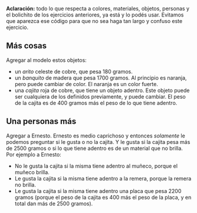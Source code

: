 **Aclaración:** todo lo que respecta a colores, materiales, objetos, personas y el bolichito de los ejercicios anteriores, ya está y lo podés usar.
Evitamos que aparezca ese código para que no sea haga tan largo y confuso este ejercicio.


## Más cosas

Agregar al modelo estos objetos:

- un _arito_ celeste de cobre, que pesa 180 gramos.
- un _banquito_ de madera que pesa 1700 gramos. 
  Al principio es naranja, pero puede cambiar de color. 
  El naranja es un color fuerte.
- una _cajita_ roja de cobre, que tiene un objeto adentro. 
  Este objeto puede ser cualquiera de los definidos previamente, y puede cambiar.
  El peso de la cajita es de 400 gramos más el peso de lo que tiene adentro.

## Una personas más
Agregar a Ernesto. Ernesto es medio caprichoso y entonces _solamente_ le podemos preguntar si le gusta o no la cajita. Y le gusta si la cajita pesa más de 2500 gramos o si lo que tiene adentro es de un material que no brilla.
Por ejemplo a Ernesto:

- No le gusta la cajita si la misma tiene adentro al muñeco, porque el muñeco brilla.
- Le gusta la cajita si la misma tiene adentro a la remera, porque la remera no brilla.
- Le gusta la cajita si la misma tiene adentro una placa que pesa 2200 gramos (porque el peso de la cajita es 400 más el peso de la placa, y en total dan más de 2500 gramos).
